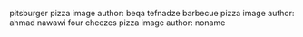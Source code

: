 pitsburger pizza image author: beqa tefnadze
barbecue pizza image author: ahmad nawawi
four cheezes pizza image author: noname